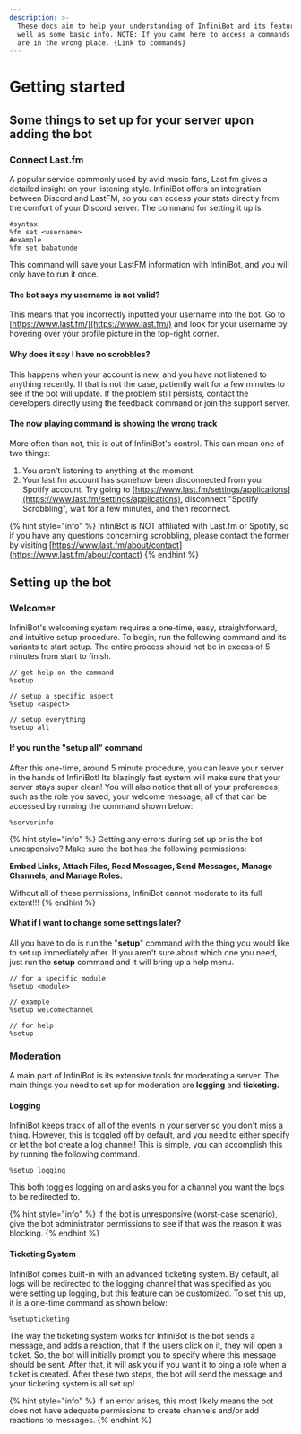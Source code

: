 ```yaml
---
description: >-
  These docs aim to help your understanding of InfiniBot and its features, as
  well as some basic info. NOTE: If you came here to access a commands list, you
  are in the wrong place. {Link to commands}
---
```


# Getting started

## Some things to set up for your server upon adding the bot

### Connect Last.fm

A popular service commonly used by avid music fans, Last.fm gives a detailed insight on your listening style. InfiniBot offers an integration between Discord and LastFM, so you can access your stats directly from the comfort of your Discord server. The command for setting it up is:

```text
#syntax
%fm set <username>
#example
%fm set babatunde
```

This command will save your LastFM information with InfiniBot, and you will only have to run it once.

#### The bot says my username is not valid?

This means that you incorrectly inputted your username into the bot. Go to [https://www.last.fm/](https://www.last.fm/) and look for your username by hovering over your profile picture in the top-right corner.

#### Why does it say I have no scrobbles?

This happens when your account is new, and you have not listened to anything recently. If that is not the case, patiently wait for a few minutes to see if the bot will update. If the problem still persists, contact the developers directly using the feedback command or join the support server.

#### The now playing command is showing the wrong track

More often than not, this is out of InfiniBot's control. This can mean one of two things:

1. You aren't listening to anything at the moment.
2. Your last.fm account has somehow been disconnected from your Spotify account. Try going to [https://www.last.fm/settings/applications](https://www.last.fm/settings/applications), disconnect "Spotify Scrobbling", wait for a few minutes, and then reconnect.

{% hint style="info" %}
InfiniBot is NOT affiliated with Last.fm or Spotify, so if you have any questions concerning scrobbling, please contact the former by visiting [https://www.last.fm/about/contact](https://www.last.fm/about/contact)
{% endhint %}

## Setting up the bot

### Welcomer

InfiniBot's welcoming system requires a one-time, easy, straightforward, and intuitive setup procedure. To begin, run the following command and its variants to start setup. The entire process should not be in excess of 5 minutes from start to finish.

```text
// get help on the command
%setup

// setup a specific aspect
%setup <aspect>

// setup everything
%setup all
```

#### If you run the "setup all" command

After this one-time, around 5 minute procedure, you can leave your server in the hands of InfiniBot! Its blazingly fast system will make sure that your server stays super clean! You will also notice that all of your preferences, such as the role you saved, your welcome message, all of that can be accessed by running the command shown below:

```text
%serverinfo
```

{% hint style="info" %}
Getting any errors during set up or is the bot unresponsive? Make sure the bot has the following permissions: 

**Embed Links, Attach Files, Read Messages, Send Messages, Manage Channels, and Manage Roles.**

Without all of these permissions, InfiniBot cannot moderate to its full extent!!!
{% endhint %}

#### What if I want to change some settings later?

All you have to do is run the "**setup**" command with the thing you would like to set up immediately after. If you aren't sure about which one you need, just run the **setup** command and it will bring up a help menu.

```text
// for a specific module
%setup <module>

// example
%setup welcomechannel

// for help
%setup
```

### Moderation

A main part of InfiniBot is its extensive tools for moderating a server. The main things you need to set up for moderation are **logging** and **ticketing.**

#### **Logging**

InfiniBot keeps track of all of the events in your server so you don't miss a thing. However, this is toggled off by default, and you need to either specify or let the bot create a log channel! This is simple, you can accomplish this by running the following command.

```text
%setup logging
```

This both toggles logging on and asks you for a channel you want the logs to be redirected to.

{% hint style="info" %}
If the bot is unresponsive \(worst-case scenario\), give the bot administrator permissions to see if that was the reason it was blocking.
{% endhint %}

#### Ticketing System

InfiniBot comes built-in with an advanced ticketing system. By default, all logs will be redirected to the logging channel that was specified as you were setting up logging, but this feature can be customized. To set this up, it is a one-time command as shown below: 

```text
%setupticketing
```

The way the ticketing system works for InfiniBot is the bot sends a message, and adds a reaction, that if the users click on it, they will open a ticket. So, the bot will initially prompt you to specify where this message should be sent. After that, it will ask you if you want it to ping a role when a ticket is created. After these two steps, the bot will send the message and your ticketing system is all set up!

{% hint style="info" %}
If an error arises, this most likely means the bot does not have adequate permissions to create channels and/or add reactions to messages. 
{% endhint %}



